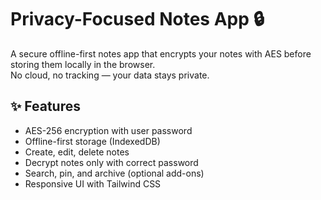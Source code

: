 # Privacy-Focused Notes App 🔒
A secure offline-first notes app that encrypts your notes with AES before storing them locally in the browser.  
No cloud, no tracking — your data stays private.

## ✨ Features
- AES-256 encryption with user password
- Offline-first storage (IndexedDB)
- Create, edit, delete notes
- Decrypt notes only with correct password
- Search, pin, and archive (optional add-ons)
- Responsive UI with Tailwind CSS
